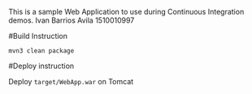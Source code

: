 This is a sample Web Application to use during Continuous Integration demos.
Ivan Barrios Avila
1510010997

#Build Instruction

```
mvn3 clean package
```

#Deploy instruction

Deploy ```target/WebApp.war``` on Tomcat
